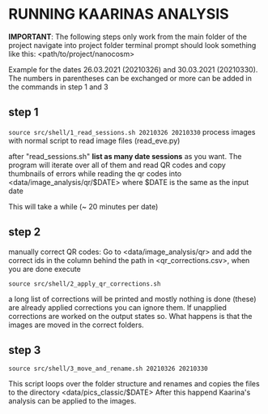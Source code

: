 # RUNNING KAARINAS ANALYSIS

__IMPORTANT__: The following steps only work from the main folder of the project
navigate into project folder terminal prompt should look something like this:
<path/to/project/nanocosm>

Example for the dates 26.03.2021 (20210326) and 30.03.2021 (20210330). The
numbers in parentheses can be exchanged or more can be added in the commands in
step 1 and 3

## step 1

`source src/shell/1_read_sessions.sh 20210326 20210330`
process images with normal script to read image files (read_eve.py)

after "read_sessions.sh" __list as many date sessions__ as you want. The program
will iterate over all of them and read QR codes and copy thumbnails of
errors while reading the qr codes into <data/image_analysis/qr/$DATE> where $DATE
is the same as the input date

This will take a while (~ 20 minutes per date)

## step 2

manually correct QR codes: Go to <data/image_analysis/qr> and add the correct
ids in the column behind the path in <qr_corrections.csv>, when you are done
execute

`source src/shell/2_apply_qr_corrections.sh`

a long list of corrections will be printed and mostly nothing is done (these)
are already applied corrections you can ignore them. If unapplied corrections
are worked on the output states so. What happens is that the images are moved
in the correct folders.

## step 3

`source src/shell/3_move_and_rename.sh 20210326 20210330`

This script loops over the folder structure and renames and copies the files
to the directory <data/pics_classic/$DATE>
After this happend Kaarina's analysis can be applied to the images.
